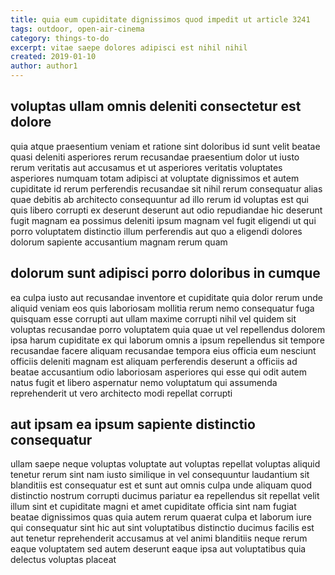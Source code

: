 ```yaml
---
title: quia eum cupiditate dignissimos quod impedit ut article 3241
tags: outdoor, open-air-cinema
category: things-to-do
excerpt: vitae saepe dolores adipisci est nihil nihil
created: 2019-01-10
author: author1
---
```


## voluptas ullam omnis deleniti consectetur est dolore

quia atque praesentium veniam et ratione sint doloribus id sunt velit beatae quasi deleniti asperiores rerum recusandae praesentium dolor ut iusto rerum veritatis aut accusamus et ut asperiores veritatis voluptates asperiores numquam totam adipisci at voluptate dignissimos et autem cupiditate id rerum perferendis recusandae sit nihil rerum consequatur alias quae debitis ab architecto consequuntur ad illo rerum id voluptas est qui quis libero corrupti ex deserunt deserunt aut odio repudiandae hic deserunt fugit magnam ea possimus deleniti ipsum magnam vel fugit eligendi ut qui porro voluptatem distinctio illum perferendis aut quo a eligendi dolores dolorum sapiente accusantium magnam rerum quam

## dolorum sunt adipisci porro doloribus in cumque

ea culpa iusto aut recusandae inventore et cupiditate quia dolor rerum unde aliquid veniam eos quis laboriosam mollitia rerum nemo consequatur fuga quisquam esse corrupti aut ullam maxime corrupti nihil vel quidem sit voluptas recusandae porro voluptatem quia quae ut vel repellendus dolorem ipsa harum cupiditate ex qui laborum omnis a ipsum repellendus sit tempore recusandae facere aliquam recusandae tempora eius officia eum nesciunt officiis deleniti magnam est aliquam perferendis deserunt a officiis ad beatae accusantium odio laboriosam asperiores qui esse qui odit autem natus fugit et libero aspernatur nemo voluptatum qui assumenda reprehenderit ut vero architecto modi repellat corrupti

## aut ipsam ea ipsum sapiente distinctio consequatur

ullam saepe neque voluptas voluptate aut voluptas repellat voluptas aliquid tenetur rerum sint nam iusto similique in vel consequuntur laudantium sit blanditiis est consequatur est et sunt aut omnis culpa unde aliquam quod distinctio nostrum corrupti ducimus pariatur ea repellendus sit repellat velit illum sint et cupiditate magni et amet cupiditate officia sint nam fugiat beatae dignissimos quas quia autem rerum quaerat culpa et laborum iure qui consequatur sint hic aut sint voluptatibus distinctio ducimus facilis est aut tenetur reprehenderit accusamus at vel animi blanditiis neque rerum eaque voluptatem sed autem deserunt eaque ipsa aut voluptatibus quia delectus voluptas placeat
